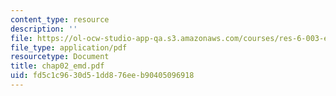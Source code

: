 ```yaml
---
content_type: resource
description: ''
file: https://ol-ocw-studio-app-qa.s3.amazonaws.com/courses/res-6-003-electromechanical-dynamics-spring-2009/fd5c1c9630d51dd876eeb90405096918_chap02_emd.pdf
file_type: application/pdf
resourcetype: Document
title: chap02_emd.pdf
uid: fd5c1c96-30d5-1dd8-76ee-b90405096918
---
```

